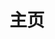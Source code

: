 ---
home: true
layout: Blog

shortTitle: 家
title: 主页
icon: home

heroImage: /logo.svg
bgImage: /star.jpg
heroFullScreen: true
tagline: <ul style="text-align:left"><li>问：明日复明日？</li><li>答：莫等闲。</li><li>A： TODO Means No Do.</li></ul>
projects:
  - icon: project
    name: 一生之道
    desc: 记录一辈子在工作、学习、生活中的阅读、思考与笔记。
    link: /dao/

  - icon: link
    name: 我的书签
    desc: 多年精选、收藏的浏览器书签。
    link: /tool/bookmark

  - icon: search
    name: 聚合搜索
    desc: N个搜索引擎聚合到1个搜索框里。
    link: /tool/search-nav.html
---